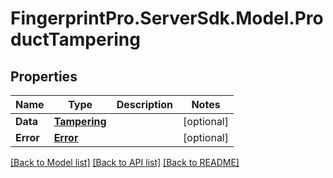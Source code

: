 # FingerprintPro.ServerSdk.Model.ProductTampering
## Properties

Name | Type | Description | Notes
------------ | ------------- | ------------- | -------------
**Data** | [**Tampering**](Tampering.md) |  | [optional] 
**Error** | [**Error**](Error.md) |  | [optional] 

[[Back to Model list]](../README.md#documentation-for-models) [[Back to API list]](../README.md#documentation-for-api-endpoints) [[Back to README]](../README.md)

